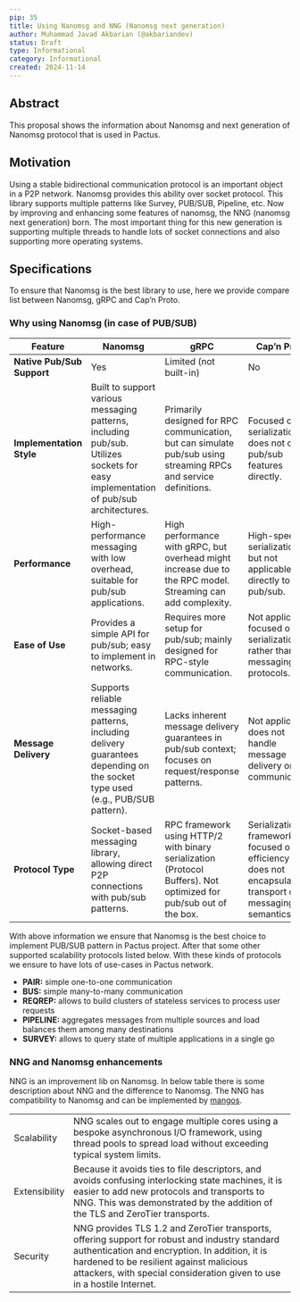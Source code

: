 ```yaml
---
pip: 35
title: Using Nanomsg and NNG (Nanomsg next generation)
author: Muhammad Javad Akbarian (@akbariandev)
status: Draft
type: Informational
category: Informational
created: 2024-11-14
---
```


## Abstract

This proposal shows the information about Nanomsg and next generation of Nanomsg protocol that is used in Pactus.

## Motivation

Using a stable bidirectional communication protocol is an important object in a P2P network.
Nanomsg provides this ability over socket protocol.
This library supports multiple patterns like Survey, PUB/SUB, Pipeline, etc.
Now by improving and enhancing some features of nanomsg, the NNG (nanomsg next generation) born.
The most important thing for this new generation is supporting multiple threads to handle lots of socket connections and
also supporting more operating systems.

## Specifications

To ensure that Nanomsg is the best library to use, here we provide compare list between Nanomsg, gRPC and Cap’n Proto.

### Why using Nanomsg (in case of PUB/SUB)


| Feature                    | **Nanomsg**                       | **gRPC**                          | **Cap’n Proto**                   |
|----------------------------|-----------------------------------|-----------------------------------|-----------------------------------|
| **Native Pub/Sub Support** | Yes                               | Limited (not built-in)            | No                                |
| **Implementation Style**   | Built to support various messaging patterns, including pub/sub. Utilizes sockets for easy implementation of pub/sub architectures. | Primarily designed for RPC communication, but can simulate pub/sub using streaming RPCs and service definitions. | Focused on serialization; does not offer pub/sub features directly. |
| **Performance**            | High-performance messaging with low overhead, suitable for pub/sub applications. | High performance with gRPC, but overhead might increase due to the RPC model. Streaming can add complexity. | High-speed serialization, but not applicable directly to pub/sub. |
| **Ease of Use**            | Provides a simple API for pub/sub; easy to implement in networks. | Requires more setup for pub/sub; mainly designed for RPC-style communication. | Not applicable; focused on serialization rather than messaging protocols. |
| **Message Delivery**       | Supports reliable messaging patterns, including delivery guarantees depending on the socket type used (e.g., PUB/SUB pattern). | Lacks inherent message delivery guarantees in pub/sub context; focuses on request/response patterns. | Not applicable; does not handle message delivery or communication. |
| **Protocol Type**          | Socket-based messaging library, allowing direct P2P connections with pub/sub patterns. | RPC framework using HTTP/2 with binary serialization (Protocol Buffers). Not optimized for pub/sub out of the box. | Serialization framework focused on efficiency but does not encapsulate transport or messaging semantics. |

With above information we ensure that Nanomsg is the best choice to implement PUB/SUB pattern in Pactus project.
After that some other supported scalability protocols listed below.
With these kinds of protocols we ensure to have lots of use-cases in Pactus network.

* **PAIR:** simple one-to-one communication
* **BUS:** simple many-to-many communication
* **REQREP:** allows to build clusters of stateless services to process user requests
* **PIPELINE:** aggregates messages from multiple sources and load balances them among many destinations
* **SURVEY:** allows to query state of multiple applications in a single go

### NNG and Nanomsg enhancements

NNG is an improvement lib on Nanomsg. In below table there is some description about NNG and the difference to Nanomsg.
The NNG has compatibility to Nanomsg and can be implemented by [mangos](https://github.com/nanomsg/mangos).

|               |                                                                                                                                                                                                                                                                        |
|---------------|------------------------------------------------------------------------------------------------------------------------------------------------------------------------------------------------------------------------------------------------------------------------|
| Scalability   | NNG scales out to engage multiple cores using a bespoke asynchronous I/O framework, using thread pools to spread load without exceeding typical system limits.                                                                                                         |
| Extensibility | Because it avoids ties to file descriptors, and avoids confusing interlocking state machines, it is easier to add new protocols and transports to NNG.  This was demonstrated by the addition of the TLS and ZeroTier transports.                                      |
| Security      | NNG provides TLS 1.2 and ZeroTier transports, offering support for robust and industry standard authentication and encryption. In addition, it is hardened to be resilient against malicious attackers, with special consideration given to use in a hostile Internet. |
